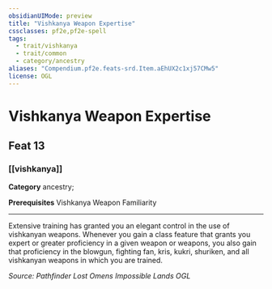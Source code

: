 ```yaml
---
obsidianUIMode: preview
title: "Vishkanya Weapon Expertise"
cssclasses: pf2e,pf2e-spell
tags:
  - trait/vishkanya
  - trait/common
  - category/ancestry
aliases: "Compendium.pf2e.feats-srd.Item.aEhUX2c1xj57CMw5"
license: OGL
---
```

# Vishkanya Weapon Expertise
## Feat 13
### [[vishkanya]]

**Category** ancestry; 



**Prerequisites** Vishkanya Weapon Familiarity
* * *
Extensive training has granted you an elegant control in the use of vishkanyan weapons. Whenever you gain a class feature that grants you expert or greater proficiency in a given weapon or weapons, you also gain that proficiency in the blowgun, fighting fan, kris, kukri, shuriken, and all vishkanyan weapons in which you are trained.

*Source: Pathfinder Lost Omens Impossible Lands*
*OGL*